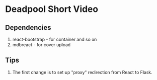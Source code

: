 # Deadpool Short Video

## Dependencies
1. react-bootstrap - for container and so on
2. mdbreact - for cover upload

## Tips
1. The first change is to set up "proxy" redirection from React to Flask.
